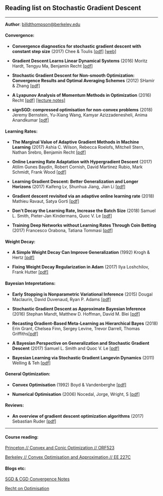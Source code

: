 ## Reading list on Stochastic Gradient Descent

---

**Author**: billdthompson@berkeley.edu

#### **Convergence:**

- **Convergence diagnostics for stochastic gradient descent with constant step size** (2017) Chee & Toulis [[pdf]](https://arxiv.org/pdf/1710.06382) [[web]](https://arxiv.org/abs/1710.06382)

- **Gradient Descent Learns Linear Dynamical Systems** (2016) Moritz Hardt, Tengyu Ma, Benjamin Recht [[pdf]](https://arxiv.org/pdf/1609.05191.pdf)

- **Stochastic Gradient Descent for Non-smooth Optimization: Convergence Results and Optimal Averaging Schemes** (2012) SHamir & Zhang [[pdf]](https://arxiv.org/abs/1212.1824) 

- **A Lyapunov Analysis of Momentum Methods in Optimization** (2016) Recht [[pdf]](https://arxiv.org/abs/1611.02635)  [[lecture notes]](http://pages.cs.wisc.edu/~brecht/cs726docs/HeavyBallLinear.pdf) 

- **signSGD: compressed optimisation for non-convex problems** (2018) Jeremy Bernstein, Yu-Xiang Wang, Kamyar Azizzadenesheli, Anima Anandkumar [[pdf]](https://arxiv.org/abs/1802.04434) 

#### **Learning Rates:**

- **The Marginal Value of Adaptive Gradient Methods in Machine Learning** (2017) Ashia C. Wilson, Rebecca Roelofs, Mitchell Stern, Nathan Srebro, Benjamin Recht [[pdf]](https://arxiv.org/abs/1705.08292) 

- **Online Learning Rate Adaptation with Hypergradient Descent** (2017) Atilim Gunes Baydin, Robert Cornish, David Martinez Rubio, Mark Schmidt, Frank Wood [[pdf]](https://arxiv.org/abs/1703.04782) 

- **Learning Gradient Descent: Better Generalization and Longer Horizons** (2017) Kaifeng Lv, Shunhua Jiang, Jian Li [[pdf]](https://arxiv.org/abs/1703.03633)

- **Gradient descent revisited via an adaptive online learning rate** (2018) Mathieu Ravaut, Satya Gorti [[pdf]](https://arxiv.org/abs/1801.09136)

- **Don't Decay the Learning Rate, Increase the Batch Size** (2018) Samuel L. Smith, Pieter-Jan Kindermans, Quoc V. Le [[pdf]](https://arxiv.org/abs/1711.00489)

- **Training Deep Networks without Learning Rates Through Coin Betting** (2017) Francesco Orabona, Tatiana Tommasi [[pdf]](https://arxiv.org/abs/1705.07795)

#### **Weight Decay:**

- **A Simple Weight Decay Can Improve Generalization** (1992) Krogh & Hertz [[pdf]](http://citeseerx.ist.psu.edu/viewdoc/download?doi=10.1.1.465.1947&rep=rep1&type=pdf) 

- **Fixing Weight Decay Regularization in Adam** (2017) Ilya Loshchilov, Frank Hutter [[pdf]](https://arxiv.org/abs/1711.05101) 

#### **Bayesian Intepretations:**

- **Early Stopping is Nonparametric Variational Inference** (2015) Dougal Maclaurin, David Duvenaud, Ryan P. Adams [[pdf]](https://arxiv.org/abs/1504.01344)

- **Stochastic Gradient Descent as Approximate Bayesian Inference** (2016) Stephan Mandt, Matthew D. Hoffman, David M. Blei [[pdf]](https://arxiv.org/abs/1704.04289)

- **Recasting Gradient-Based Meta-Learning as Hierarchical Bayes** (2018) Erin Grant, Chelsea Finn, Sergey Levine, Trevor Darrell, Thomas Griffiths[[pdf]](https://arxiv.org/abs/1801.08930)

- **A Bayesian Perspective on Generalization and Stochastic Gradient Descent** (2017) Samuel L. Smith and Quoc V. Le [[pdf]](http://bayesiandeeplearning.org/2017/papers/7.pdf)

- **Bayesian Learning via Stochastic Gradient Langevin Dynamics** (2011) Welling & Teh [[pdf]](https://www.ics.uci.edu/~welling/publications/papers/stoclangevin_v6.pdf)

#### **General Optimization:**

- **Convex Optimisation** (1992) Boyd & Vandenberghe [[pdf]](https://web.stanford.edu/~boyd/cvxbook/bv_cvxbook.pdf)

- **Numerical Optimisation** (2006) Nocedal, Jorge, Wright, S [[pdf]](http://www.bioinfo.org.cn/~wangchao/maa/Numerical_Optimization.pdf)

#### **Reviews:**

- **An overview of gradient descent optimization algorithms** (2017) Sebastian Ruder [[pdf]](https://arxiv.org/abs/1609.04747)

---

#### **Course reading:**

[Princeton // Convex and Conic Optimization // ORF523](http://aaa.princeton.edu/orf523)

[Berkeley // Convex Optimisation and Approximation // EE 227C](https://ee227c.github.io/#material)


#### **Blogs etc:**

[SGD & CGD Convergence Notes](http://hduongtrong.github.io/2015/11/23/coordinate-descent/)

[Recht on Optimisation](https://simons.berkeley.edu/talks/ben-recht-2013-09-04)
